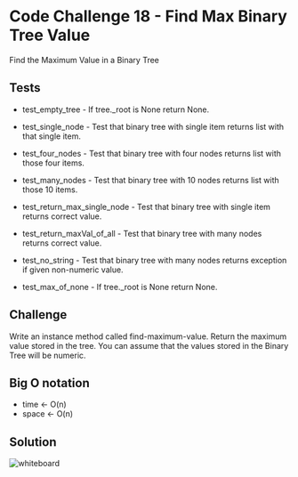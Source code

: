 # Code Challenge 18 - Find Max Binary Tree Value

Find the Maximum Value in a Binary Tree

## Tests

- test_empty_tree - If tree._root is None return None.
- test_single_node - Test that binary tree with single item returns list with that single item.
- test_four_nodes - Test that binary tree with four nodes returns list with those four items.
- test_many_nodes - Test that binary tree with 10 nodes returns list with those 10 items.

- test_return_max_single_node - Test that binary tree with single item returns correct value.
- test_return_maxVal_of_all - Test that binary tree with many nodes returns correct value.
- test_no_string - Test that binary tree with many nodes returns exception if given non-numeric value.
- test_max_of_none - If tree._root is None return None.

## Challenge

Write an instance method called find-maximum-value. Return the maximum value stored in the tree. You can assume that the values stored in the Binary Tree will be numeric.

## Big O notation

- time <- O(n)
- space <- O(n)

## Solution

![whiteboard](./assets/max_bin.jpg')